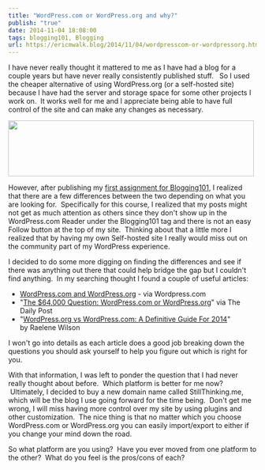 ```yaml
---
title: "WordPress.com or WordPress.org and why?"
publish: "true"
date: 2014-11-04 18:08:00
tags: blogging101, Blogging
url: https://ericmwalk.blog/2014/11/04/wordpresscom-or-wordpressorg.html
---
```


I have never really thought it mattered to me as I have had a blog for a couple years but have never really consistently published stuff.   So I used the cheaper alternative of using WordPress.org (or a self-hosted site) because I have had the server and storage space for some other projects I work on.  It works well for me and I appreciate being able to have full control of the site and can make any changes as necessary.

<img src="uploads/2021/7e7a1ec47c.png" width="498" height="113" alt="" />

However, after publishing my <a href="https://ericmwalk.blog/2014/11/03/starting-from-the.html">first assignment for Blogging101</a>, I realized that there are a few differences between the two depending on what you are looking for.  Specifically for this course, I realized that my posts might not get as much attention as others since they don't show up in the WordPress.com Reader under the Blogging101 tag and there is not an easy Follow button at the top of my site.  Thinking about that a little more I realized that by having my own Self-hosted site I really would miss out on the community part of my WordPress experience.

I decided to do some more digging on finding the differences and see if there was anything out there that could help bridge the gap but I couldn't find anything.  In my searching thought I found a couple of useful articles:
<ul>
<li><a href="http://en.support.wordpress.com/com-vs-org/" target="_blank" rel="noopener">WordPress.com and WordPress.org</a> - via Wordpress.com</li>
<li>"<a href="http://dailypost.wordpress.com/2013/11/14/com-or-org/" target="_blank" rel="noopener">The $64,000 Question: WordPress.com or WordPress.org</a>" via The Daily Post</li>
<li>"<a href="https://premium.wpmudev.org/blog/wordpress-com-and-wordpress-org/" target="_blank" rel="noopener">WordPress.org vs WordPress.com: A Definitive Guide For 2014</a>" by Raelene Wilson</li>
</ul>
I won't go into details as each article does a good job breaking down the questions you should ask yourself to help you figure out which is right for you.

With that information, I was left to ponder the question that I had never really thought about before.  Which platform is better for me now?  Ultimately, I decided to buy a new domain name called StillThinking.me, which will be the blog I use going forward for the time being.  Don't get me wrong, I will miss having more control over my site by using plugins and other customization.  The nice thing is that no matter which you choose WordPress.com or WordPress.org you can easily import/export to either if you change your mind down the road.

So what platform are you using?  Have you ever moved from one platform to the other?  What do you feel is the pros/cons of each?
